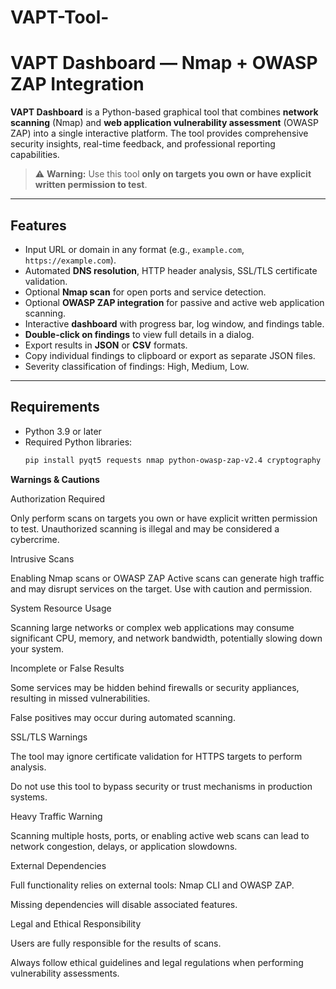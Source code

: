 # VAPT-Tool-
# VAPT Dashboard — Nmap + OWASP ZAP Integration

**VAPT Dashboard** is a Python-based graphical tool that combines **network scanning** (Nmap) and **web application vulnerability assessment** (OWASP ZAP) into a single interactive platform. The tool provides comprehensive security insights, real-time feedback, and professional reporting capabilities.

> ⚠️ **Warning:** Use this tool **only on targets you own or have explicit written permission to test**.

---

## Features

- Input URL or domain in any format (e.g., `example.com`, `https://example.com`).
- Automated **DNS resolution**, HTTP header analysis, SSL/TLS certificate validation.
- Optional **Nmap scan** for open ports and service detection.
- Optional **OWASP ZAP integration** for passive and active web application scanning.
- Interactive **dashboard** with progress bar, log window, and findings table.
- **Double-click on findings** to view full details in a dialog.
- Export results in **JSON** or **CSV** formats.
- Copy individual findings to clipboard or export as separate JSON files.
- Severity classification of findings: High, Medium, Low.

---

## Requirements

- Python 3.9 or later
- Required Python libraries:
  ```bash
  pip install pyqt5 requests nmap python-owasp-zap-v2.4 cryptography vulners pandas python-dateutil


**Warnings & Cautions**

Authorization Required

Only perform scans on targets you own or have explicit written permission to test. Unauthorized scanning is illegal and may be considered a cybercrime.

Intrusive Scans

Enabling Nmap scans or OWASP ZAP Active scans can generate high traffic and may disrupt services on the target. Use with caution and permission.

System Resource Usage

Scanning large networks or complex web applications may consume significant CPU, memory, and network bandwidth, potentially slowing down your system.

Incomplete or False Results

Some services may be hidden behind firewalls or security appliances, resulting in missed vulnerabilities.

False positives may occur during automated scanning.

SSL/TLS Warnings

The tool may ignore certificate validation for HTTPS targets to perform analysis.

Do not use this tool to bypass security or trust mechanisms in production systems.

Heavy Traffic Warning

Scanning multiple hosts, ports, or enabling active web scans can lead to network congestion, delays, or application slowdowns.

External Dependencies

Full functionality relies on external tools: Nmap CLI and OWASP ZAP.

Missing dependencies will disable associated features.

Legal and Ethical Responsibility

Users are fully responsible for the results of scans.

Always follow ethical guidelines and legal regulations when performing vulnerability assessments.
